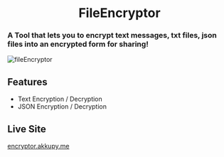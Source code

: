 <div align='center'><h1>FileEncryptor</h1></div>

<h3>A Tool that lets you to encrypt text messages, txt files, json files into an encrypted form for sharing! </h3>

![fileEncryptor](https://github.com/akkupy/fileEncryptor/assets/69421964/9198dfea-0985-4fbe-8f36-e908674569ca)




## Features

* Text Encryption / Decryption
* JSON Encryption / Decryption

## Live Site

[encryptor.akkupy.me](https://filencryptor.tech)


